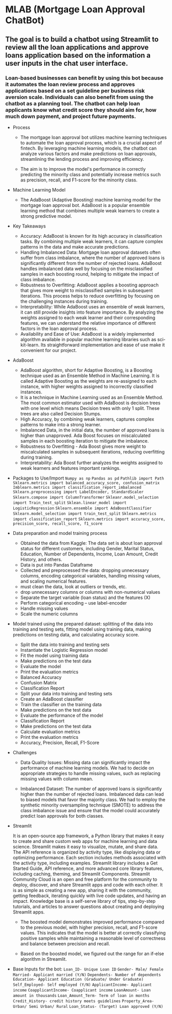 # MLAB (Mortgage Loan Approval ChatBot)

## The goal is to build a chatbot using Streamlit to review all the loan applications and approve loans application based on the information a user inputs in the chat user interface. 
### Loan-based businesses can benefit by using this bot because it automates the loan review process and approves applications based on a set guideline per business risk aversion scale. Individuals can also benefit from using the chatbot as a planning tool.  The chatbot can help loan applicants know what credit score they should aim for, how much down payment, and project future payments.

* Process
  * The mortgage loan approval bot utilizes machine learning techniques to automate the loan approval process, which is a crucial aspect of fintech. By leveraging machine learning models, the chatbot can analyze various factors and make predictions on loan approvals, streamlining the lending process and improving efficiency.

  * The aim is to improve the model's performance in correctly predicting the minority class and potentially increase metrics such as precision, recall, and F1-score for the minority class.

* Machine Learning Model
  * The AdaBoost (Adaptive Boosting) machine learning model for the mortgage loan approval bot. AdaBoost is a popular ensemble learning method that combines multiple weak learners to create a strong predictive model.

* Key Takeaways
  * Accuracy: AdaBoost is known for its high accuracy in classification tasks. By combining multiple weak learners, it can capture complex patterns in the data and make accurate predictions.
  * Handling Imbalanced Data: Mortgage loan approval datasets often suffer from class imbalance, where the number of approved loans is significantly different from the number of rejected loans. AdaBoost handles imbalanced data well by focusing on the misclassified samples in each boosting round, helping to mitigate the impact of class imbalance.
  * Robustness to Overfitting: AdaBoost applies a boosting approach that gives more weight to misclassified samples in subsequent iterations. This process helps to reduce overfitting by focusing on the challenging instances during training.
  * Interpretability: While AdaBoost uses an ensemble of weak learners, it can still provide insights into feature importance. By analyzing the weights assigned to each weak learner and their corresponding features, we can understand the relative importance of different factors in the loan approval process.
  * Availability and Ease of Use: AdaBoost is a widely implemented algorithm available in popular machine learning libraries such as sci-kit-learn. Its straightforward implementation and ease of use make it convenient for our project.

* AdaBoost

  * AdaBoost algorithm, short for Adaptive Boosting, is a Boosting technique used as an Ensemble Method in Machine Learning. It is called Adaptive Boosting as the weights are re-assigned to each instance, with higher weights assigned to incorrectly classified instances.
  * It is a technique in Machine Learning used as an Ensemble Method. The most common estimator used with AdaBoost is decision trees with one level which means Decision trees with only 1 split. These trees are also called Decision Stumps.
  * High Accuracy, by combining weak learners, captures complex patterns to make into a strong learner.
  * Imbalanced Data, in the initial data, the number of approved loans is higher than unapproved. Ada Boost focuses on miscalculated samples in each boosting iteration to mitigate the imbalance.
  * Robustness to Overfitting - Ada Boost gives more weight to miscalculated samples in subsequent iterations, reducing overfitting during training.
  * Interpretability: Ada Boost further analyzes the weights assigned to weak learners and features important rankings.

* Packages to Use/Import
  `Numpy as np`
  `Pandas as pd`
  `Pathlib import Path`
  `Sklearn.metrics import balanced_accuracy_score, confusion_matrix`
  `Imblearn.metrics import classification_report_imbalanced`
  `Sklearn.preprocessing import LabelEncoder, StandardScaler`
  `Sklearn.compose import ColumnTransformer`
  `Skleanr.model_selection import Train_test_split`
  `Sklean.linear_model import LogisticRegression`
  `Sklearn.ensemble import AdaBoostClassifier`
  `Sklearn.model_selection import train_test_split`
  `Sklearn.metrics import classification_report`
  `Sklearn.metrics import accuracy_score, precision_score, recall_score, f1_score`

* Data preparation and model training process

  * Obtained the data from Kaggle: The data set is about loan approval status for different customers, including Gender, Marital Status, Education, Number of Dependents, Income, Loan Amount, Credit History, and others.
  * Data is put into Pandas Dataframe
  * Collected and preprocessed the data: dropping unnecessary columns, encoding categorical variables, handling missing values, and scaling numerical features.
  * must clean the data, look at outliers or trends, etc.
  * drop unnecessary columns or columns with non-numerical values
  * Separate the target variable (loan status) and the features (X)
  * Perform categorical encoding – use label-encoder
  * Handle missing values
  * Scale the numeric columns

* Model trained using the prepared dataset: splitting of the data into training and testing sets, fitting model using training data, making predictions on testing data, and calculating accuracy score.
  * Split the data into training and testing sets
  * Instantiate the Logistic Regression model
  * Fit the model using training data
  * Make predictions on the test data
  * Evaluate the model
  * Print the evaluation metrics
  * Balanced Accuracy
  * Confusion Matrix
  * Classification Report
  * Split your data into training and testing sets
  * Create an AdaBoost classifier
  * Train the classifier on the training data
  * Make predictions on the test data 
  * Evaluate the performance of the model
  * Classification Report
  * Make predictions on the test data
  * Calculate evaluation metrics
  * Print the evaluation metrics
  * Accuracy, Precision, Recall, F1-Score

* Challenges

  * Data Quality Issues: Missing data can significantly impact the performance of machine learning models. We had to decide on appropriate strategies to handle missing values, such as replacing missing values with column mean. 

  * Imbalanced Dataset: The number of approved loans is significantly higher than the number of rejected loans. Imbalanced data can lead to biased models that favor the majority class. We had to employ the synthetic minority oversampling technique (SMOTE) to address the class imbalance issue and ensure that the model could accurately predict loan approvals for both classes.	


* Streamlit

    It is an open-source app framework, a Python library that makes it easy to create and share custom web apps for machine learning and data science.  Streamlit makes it easy to visualize, mutate, and share data. The API reference is organized by activity type, like displaying data or optimizing performance.
    Each section includes methods associated with the activity type, including examples.
    Streamlit library includes a Get Started Guide, API reference, and more advanced core library features, including caching, theming, and Streamlit Components.
    Streamlit Community Cloud is an open and free platform for the community to deploy, discover, and share Streamlit apps and code with each other. It is as simple as creating a new app, sharing it with the community, getting feedback, iterating quickly with live code updates, and having an impact. 
    Knowledge base is a self-serve library of tips, step-by-step tutorials, and articles to answer questions about creating and deploying Streamlit apps.

  * The boosted model demonstrates improved performance compared to the previous model, with higher precision, recall, and F1-score values. This indicates that the model is better at correctly classifying positive samples while maintaining a reasonable level of correctness and balance between precision and recall.

  * Based on the boosted model, we figured out the range for an if-else algorithm in Streamlit.


* Base Inputs for the bot:
`Loan_ID- Unique Loan ID`
`Gender- Male/ Female`
`Married- Applicant married (Y/N)`
`Dependents- Number of dependents`
`Education- Applicant Education (Graduate/ Under Graduate)`
`Self_Employed- Self employed (Y/N)`
`ApplicantIncome- Applicant income`
`CoapplicantIncome- Coapplicant income`
`LoanAmount- Loan amount in thousands`
`Loan_Amount_Term- Term of loan in months`
`Credit_History- credit history meets guidelines`
`Property_Area- Urban/ Semi Urban/ Rural`
`Loan_Status- (Target) Loan approved (Y/N)`

